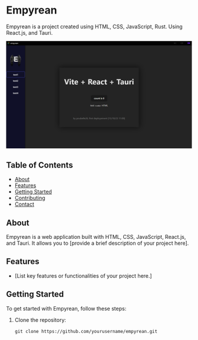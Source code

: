 # Empyrean

Empyrean is a project created using HTML, CSS, JavaScript, Rust.
Using React.js, and Tauri.

![Empyrean Screenshot](src/assets/example/screenshot.png)

## Table of Contents

- [About](#about)
- [Features](#features)
- [Getting Started](#getting-started)
- [Contributing](#contributing)
- [Contact](#contact)

## About

Empyrean is a web application built with HTML, CSS, JavaScript, React.js, and Tauri. It allows you to [provide a brief description of your project here].

## Features

- [List key features or functionalities of your project here.]

## Getting Started

To get started with Empyrean, follow these steps:

1. Clone the repository:

   ```shell
   git clone https://github.com/yourusername/empyrean.git
